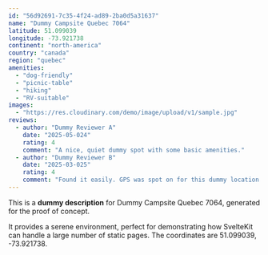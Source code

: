 ```yaml
---
id: "56d92691-7c35-4f24-ad89-2ba0d5a31637"
name: "Dummy Campsite Quebec 7064"
latitude: 51.099039
longitude: -73.921738
continent: "north-america"
country: "canada"
region: "quebec"
amenities:
  - "dog-friendly"
  - "picnic-table"
  - "hiking"
  - "RV-suitable"
images:
  - "https://res.cloudinary.com/demo/image/upload/v1/sample.jpg"
reviews:
  - author: "Dummy Reviewer A"
    date: "2025-05-024"
    rating: 4
    comment: "A nice, quiet dummy spot with some basic amenities."
  - author: "Dummy Reviewer B"
    date: "2025-03-025"
    rating: 4
    comment: "Found it easily. GPS was spot on for this dummy location."
---
```


This is a **dummy description** for Dummy Campsite Quebec 7064, generated for the proof of concept.

It provides a serene environment, perfect for demonstrating how SvelteKit can handle a large number of static pages. The coordinates are 51.099039, -73.921738.
